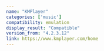 ```yaml
---
name: "KMPlayer"
categories: ['music']
compatibility: emulation
display_result: "Compatible"
version_from: "4.2.3.12"
link: https://www.kmplayer.com/home
---
```

